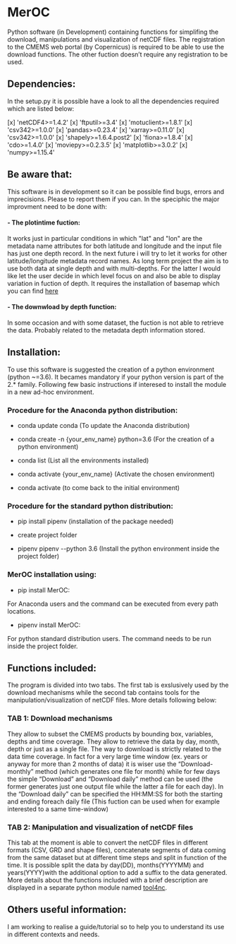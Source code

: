 # MerOC

Python software (in Development) containing functions for simplifing the download, manipulations and visualization of netCDF files. The registration to the CMEMS web portal (by Copernicus) is required to be able to use the download functions. The other fuction doesn’t require any registration to be used. 

## Dependencies:

In the setup.py it is possible have a look to all the dependencies required which are listed below:

[x]  'netCDF4>=1.4.2'
[x]  'ftputil>=3.4'
[x]  'motuclient>=1.8.1'
[x]  'csv342>=1.0.0'
[x]  'pandas>=0.23.4'
[x]  'xarray>=0.11.0' 
[x]  'csv342>=1.0.0'
[x]  'shapely>=1.6.4.post2'
[x]  'fiona>=1.8.4' 
[x]  'cdo>=1.4.0'
[x]  'moviepy>=0.2.3.5'
[x]  'matplotlib>=3.0.2'
[x]  'numpy>=1.15.4'


## Be aware that:

This software is in development so it can be possible find bugs, errors and imprecisions. Please to report them if you can. In the speciphic the major improvment need to be done with:

#### - The plotintime fuction: 

It works just in particular conditions in which "lat" and "lon" are the metadata name attributes for both latitude and longitude and the input file has just one depth record. In the next future i will try to let it works for other latitude/longitude metadata record names. As long term project the aim is to use both data at single depth and with multi-depths. For the latter I would like let the user decide in which  level focus on and also be able to display variation in fuction of depth. It requires the installation of basemap which you can find [here](https://github.com/matplotlib/basemap) 

#### - The downwload by depth function:

In some occasion and with some dataset, the fuction is not able to retrieve the data. Probably related to the metadata depth information stored. 

  
## Installation:

To use this software is suggested the creation of a python environment (python ~=3.6). It becames mandatory if your python version is part of the 2.* family. Following few basic instructions if interesed to install the module in a new ad-hoc environment.

### Procedure for the Anaconda python distribution:

- conda update conda (To update the Anaconda distribution)

- conda create -n {your_env_name} python=3.6 (For the creation of a python environment)

- conda list (List all the environments installed)

- conda activate {your_env_name} (Activate the chosen environment)

- conda activate (to come back to the initial environment)

### Procedure for the standard python distribution:

- pip install pipenv (installation of the package needed)

- create project folder 

- pipenv pipenv --python 3.6 (Install the python environment inside the project folder)


### MerOC installation using:

- pip install MerOC: 

For Anaconda users and the command can be executed from every path locations. 
 
- pipenv install MerOC:

For python standard distribution users. The command needs to be run inside the project folder.


## Functions included:

The program is divided into two tabs. The first tab is exslusively used by the download mechanisms while the second tab contains tools for the manipulation/visualization of netCDF files. More details following below:

### TAB 1: Download mechanisms

They allow to subset the CMEMS products by bounding box, variables, depths and time coverage. They allow to retrieve the data by day, month, depth or just as a single file. The way to download is strictly related to the data time coverage. In fact for a very large time window (ex. years or anyway for more than 2 months of data) it is wiser use the “Download-monthly” method (which generates one file for month) while for few days the simple “Download” and “Download daily” method can be used (the former generates just one output file while the latter a file for each day). In the “Download daily” can be specified the HH:MM:SS for both the starting and ending foreach daily file (This fuction can be used when for example interested to a same time-window)


### TAB 2: Manipulation and visualization of netCDF files

This tab at the moment is able to convert the netCDF files in different formats (CSV, GRD and shape files), concatenate segments of data coming from the same dataset but at different time steps and split in function of the time. It is possible split the data by day(DD), months(YYYYMM) and years(YYYY)with the additional option to add a suffix to the data generated. More details about the functions included with a brief description are displayed in a separate python module named [tool4nc](https://pypi.org/project/tool4nc/).

## Others useful information:

I am working to realise a guide/tutorial so to help you to understand its use in different contexts and needs. 
 













